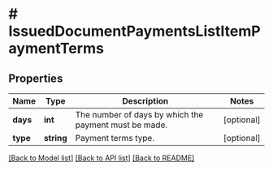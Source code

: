 # # IssuedDocumentPaymentsListItemPaymentTerms

## Properties

Name | Type | Description | Notes
------------ | ------------- | ------------- | -------------
**days** | **int** | The number of days by which the payment must be made. | [optional]
**type** | **string** | Payment terms type. | [optional]

[[Back to Model list]](../../README.md#models) [[Back to API list]](../../README.md#endpoints) [[Back to README]](../../README.md)
